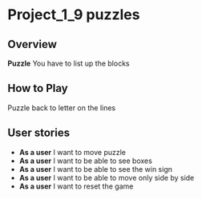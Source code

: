 # Project_1_9 puzzles

## Overview

**Puzzle** You have to list up the blocks

## How to Play

Puzzle back to letter on the lines 

## User stories

* **As a user** I want to move puzzle
* **As a user** I want to be able to see boxes
* **As a user** I want to be able to see the win sign
* **As a user** I want to be able to move only side by side
* **As a user** I want to reset the game 
